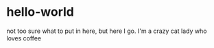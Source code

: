 # hello-world
not too sure what to put in here, but here I go. 
I'm a crazy cat lady who loves coffee
